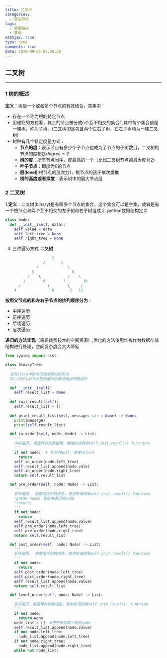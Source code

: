 ```yaml
---
title: 二叉树
categories:
  - 算法导论
tags:
  - 数据结构
  - 算法
mathjax: true
type: home
comments: true
date: 2019-09-05 07:36:20
---
```

## 二叉树
---
### 1 树的概述
**定义**：树是一个或者多个节点的有效结合，其集中：
- 存在一个称为根的特定节点
- 用递归的方式看，其余的节点被分成n个互不相交的集合T,其中每个集合都是一棵树，称为子树。(二叉树即是包含两个左右子树，左右子树均为一棵二叉树)
- 树种有几个特定度量方式：
  - **节点的度**：表示节点有多少个子节点也成为了节点的子树数目，二叉树的节点的度都是$degree \le 2$
  - **树的度**：所有节点当中，度最高的一个（比如二叉树节点的最大度为2）
  - **叶子节点**：即度为0的节点
  - **层(level)**:根节点的层次为1，根节点的孩子依次类推
  - **树的高度或者深度**：表示树中的最大节点层

### 2 二叉树
1.**定义**：二叉树(binary)是有限多个节点的集合，这个集合可以是空集，或者是有一个根节点和两个互不相交的左子树和右子树组成
2. python数据结构定义
```python
class Node:
  def __init__(self, data):
    self.value = data
    self.left_tree = None
    self.right_tree = None
```
3. 三种遍历方式
**二叉树**
```python
                     2
                 /       \
              /             \
            5                 8
          /    \            /    \
        1        9        7        10
      /            \        \     /
    4                6       3   11  
```
**按照父节点的和左右子节点的排列顺序分为**：
- 中序遍历 
- 前序遍历
- 后续遍历 
- 层次遍历

**递归的方法实现**（需要耗费较大的空间资源）,优化的方法使用堆栈作为数据存储结构进行处理，空间复杂度会大大降低
```python
from typing import List

class BinaryTree:
  '''
  当前class中的方法使用递归的方法
  将二叉树上的节点按照遍历的算法输出的数组中
  '''
  def __init__(self):
    self.result_list = None
  
  def init_result(self):
    self.result_list = []
  
  def print_result_list(self, message: str = None) -> None:
    print(message)
    print(self.result_list)

  def in_order(self, node: Node) -> List:
    '''
    中序遍历, 需要保存到数组里，使用前请调用self.init_result() function
    '''
    if not node:  # 节点为Null，直接return
      return
    self.in_order(node.left_tree)
    self.result_list.append(node.vale)
    self.in_order(node.right_tree)
    return self.result_list

  def pre_order(self, node: Node) -> List:
    '''
    前序遍历， 需要保存到数组里，使用前请调用self.init_result() function
    :param node: 要前序遍历的node
    :return:  
    '''
    if not node:
      return
    self.result_list.append(node.value)
    self.pre_order(node.left_tree)
    self.pre_order(node.right_tree)
    return self.result_list

  def post_order(self, node: Node) -> List:
    '''
    后续遍历， 需要保存到数组里，使用前请调用self.init_result() function
    '''
    if not node:
      return
    self.post_order(node.left_tree)
    self.post_order(node.right_tree)
    self.result_list.append(node.value)
    return self.result_list

  def level_order(self, node: Node) -> List:
    '''
    层次遍历，需要保存到数组里，使用前请调用self.init_result() function
    '''
    if not node:
      return None
    node_list = []  #用于保存每一层的node
    self.result_list.append(node.value)
    if not node.left_tree:
      node_list.append(node.left_tree)
    if not node.right_tree:
      node_list.append(node.right_tree)
    while not node_list:
      


```





